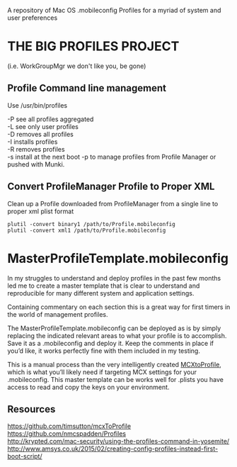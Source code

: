 A repository of Mac OS .mobileconfig Profiles for a myriad of system and user preferences

# THE BIG PROFILES PROJECT
(i.e. WorkGroupMgr we don't like you, be gone)

## Profile Command line management
Use /usr/bin/profiles 

-P see all profiles aggregated  
-L see only user profiles  
-D removes all profiles  
-I installs profiles  
-R removes profiles  
-s install at the next boot
-p to manage profiles from Profile Manager or pushed with Munki.


## Convert ProfileManager Profile to Proper XML
Clean up a Profile downloaded from ProfileManager from a single line to proper xml plist format
	
	plutil -convert binary1 /path/to/Profile.mobileconfig 
	plutil -convert xml1 /path/to/Profile.mobileconfig 

# MasterProfileTemplate.mobileconfig

In my struggles to understand and deploy profiles in the past few months led me to create a master template that is clear to understand and reproducible for many different system and application settings.

Containing commentary on each section this is a great way for first timers in the world of management profiles.

The MasterProfileTemplate.mobileconfig can be deployed as is by simply replacing the indicated relevant areas to what your profile is to accomplish. Save it as a .mobileconfig and deploy it. Keep the comments in place if you’d like, it works perfectly fine with them included in my testing.

This is a manual process than the very intelligently created [MCXtoProfile](https://github.com/timsutton/mcxToProfile), which is what you’ll likely need if targeting MCX settings for your .mobileconfig. This master template can be works well for .plists you have access to read and copy the keys on your environment.

## Resources
https://github.com/timsutton/mcxToProfile  
https://github.com/nmcspadden/Profiles  
http://krypted.com/mac-security/using-the-profiles-command-in-yosemite/  
http://www.amsys.co.uk/2015/02/creating-config-profiles-instead-first-boot-script/